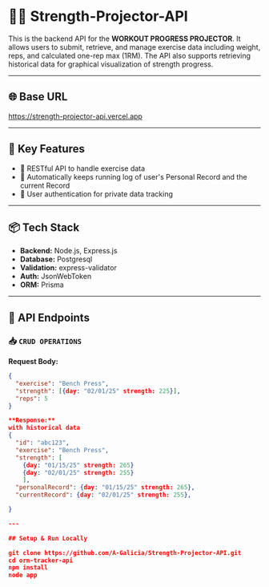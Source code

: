 # 🏋️‍♂️ Strength-Projector-API

This is the backend API for the **WORKOUT PROGRESS PROJECTOR**. It allows users to submit, retrieve, and manage exercise data including weight, reps, and calculated one-rep max (1RM). The API also supports retrieving historical data for graphical visualization of strength progress.

---

## 🌐 Base URL

https://strength-projector-api.vercel.app

---

## 🧠 Key Features

- 🌟 RESTful API to handle exercise data
- 📏 Automatically keeps running log of user's Personal Record and the current Record
- 🔐 User authentication for private data tracking

---

## 📦 Tech Stack

- **Backend:** Node.js, Express.js
- **Database:** Postgresql
- **Validation:** express-validator
- **Auth:** JsonWebToken
- **ORM:** Prisma

---

## 📘 API Endpoints

### 📥 `CRUD OPERATIONS`

**Request Body:**

```json
{
  "exercise": "Bench Press",
  "strength": [{day: "02/01/25" strength: 225}],
  "reps": 5
}

**Response:**
with historical data
{
  "id": "abc123",
  "exercise": "Bench Press",
  "strength": [
    {day: "01/15/25" strength: 265}
    {day: "02/01/25" strength: 255}
    ],
  "personalRecord": {day: "01/15/25" strength: 265},
  "currentRecord": {day: "02/01/25" strength: 255},

}

---

## Setup & Run Locally

git clone https://github.com/A-Galicia/Strength-Projector-API.git
cd orm-tracker-api
npm install
node app
```
